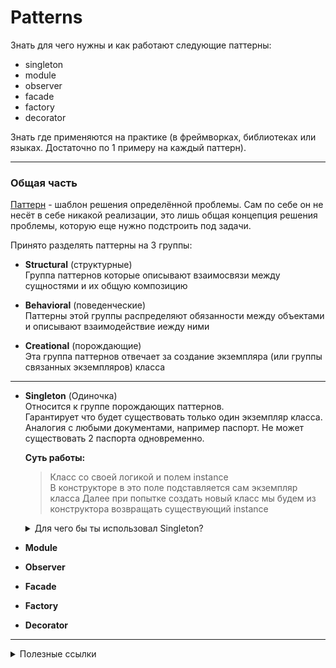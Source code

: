 # Patterns

Знать для чего нужны и как работают следующие паттерны:

- singleton
- module
- observer
- facade
- factory
- decorator
  
Знать где применяются на практике (в фреймворках, библиотеках или языках. Достаточно по 1 примеру на каждый паттерн).

---
### Общая часть

<u>Паттерн</u> - шаблон решения определённой проблемы. Сам по себе он не несёт в себе никакой реализации, это лишь общая концепция решения проблемы, которую еще нужно подстроить под задачи.  

Принято разделять паттерны на 3 группы:
- **Structural** (структурные)  
  Группа паттернов которые описывают взаимосвязи между сущностями и их общую композицию

- **Behavioral** (поведенческие)  
  Паттерны этой группы распределяют обязанности между объектами и описывают взаимодействие иежду ними

- **Creational** (порождающие)  
  Эта группа паттернов отвечает за создание экземпляра (или группы связанных экземпляров) класса

---

- **Singleton** (Одиночка)  
  Относится к группе порождающих паттернов.  
  Гарантирует что будет существовать только один экземпляр класса.  
  Аналогия с любыми документами, например паспорт. Не может существовать 2 паспорта одновременно.  

  **Суть работы:**  
  > Класс со своей логикой и полем instance  
  > В конструкторе в это поле подставляется сам экземпляр класса
  > Далее при попытке создать новый класс мы будем из конструктора возвращать существующий instance

  <details>
    <summary>Для чего бы ты использовал Singleton?</summary>
    Например  для реализации своего стейт менеджера.   
  </details>

  

- **Module**  
- **Observer**  
- **Facade**  
- **Factory**  
- **Decorator**  


---  
<details>
  <summary>Полезные ссылки</summary>

  [Порождающие паттерны](https://academy.mediasoft.team/article/porozhdayushie-patterny-proektirovaniya-dlya-kakikh-zadach-nuzhny-vidy-i-primery-realizacii/)  
  [Порождающие паттерны](https://academy.mediasoft.team/article/porozhdayushie-patterny-proektirovaniya-dlya-kakikh-zadach-nuzhny-vidy-i-primery-realizacii/)  
  [Поведенческие паттерны](https://academy.mediasoft.team/article/povedencheskie-patterny-proektirovaniya-dlya-kakikh-zadach-nuzhny-vidy-i-primery-realizacii/)

</details>